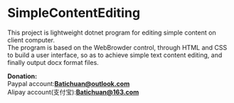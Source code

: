 # SimpleContentEditing

This project is lightweight dotnet program for editing simple content on client computer.<br/>
The program is based on the WebBrowder control, through HTML and CSS to build a user interface, so as to achieve simple text content editing, and finally output docx format files.<br/>

<b>Donation:</b><br/>
Paypal account:<b>Batichuan@outlook.com</b><br/>
Alipay account(支付宝):<b>Batichuan@163.com</b><br/>
  

